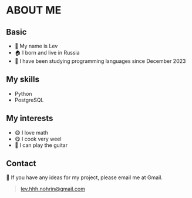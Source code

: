 # **ABOUT ME**
## Basic
- :raising_hand: My name is Lev
- :house: I born and live in Russia
- :muscle: I have been studying programming languages ​​since December 2023
## My skills
- Python
- PostgreSQL
## My interests
- :sweat_smile: I love math
- :yum: I cook very weel
- :guitar: I can play the guitar
## Contact
:thought_balloon: If you have any ideas for my project, please email me at Gmail.
> lev.hhh.nohrin@gmail.com

